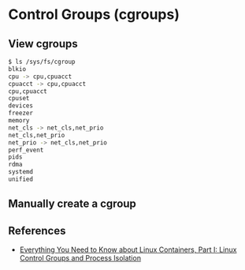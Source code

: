 # Control Groups (cgroups)

## View cgroups

```bash
$ ls /sys/fs/cgroup
blkio
cpu -> cpu,cpuacct
cpuacct -> cpu,cpuacct
cpu,cpuacct
cpuset
devices
freezer
memory
net_cls -> net_cls,net_prio
net_cls,net_prio
net_prio -> net_cls,net_prio
perf_event
pids
rdma
systemd
unified
```

## Manually create a cgroup

## References

- [Everything You Need to Know about Linux Containers, Part I: Linux Control Groups and Process Isolation](https://www.linuxjournal.com/content/everything-you-need-know-about-linux-containers-part-i-linux-control-groups-and-process)